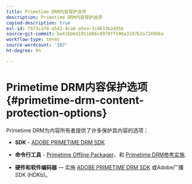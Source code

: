 ```yaml
---
title: Primetime DRM内容保护选项
description: Primetime DRM内容保护选项
copied-description: true
exl-id: fb73caf8-a542-4ca6-a5ea-3cd633b2495b
source-git-commit: be43bbbd1051886c8979ff590a3197b2a7249b6a
workflow-type: tm+mt
source-wordcount: '107'
ht-degree: 0%

---
```


# Primetime DRM内容保护选项{#primetime-drm-content-protection-options}

Primetime DRM为内容所有者提供了许多保护其内容的选项：

* **SDK** - [ADOBE PRIMETIME DRM SDK](https://helpx.adobe.com/content/dam/help/en/primetime/drm/drm_sdk_overview.pdf)

* **命令行工具** - [Primetime Offline Packager](https://helpx.adobe.com/content/dam/help/en/primetime/guides/offline_packager_getting_started.pdf)、和 [Primetime DRM参考实施](https://helpx.adobe.com/content/dam/help/en/primetime/drm/drm_reference_implementations.pdf).

* **硬件和软件编码器**  — 实施 [ADOBE PRIMETIME DRM SDK](https://helpx.adobe.com/content/dam/help/en/primetime/drm/drm_sdk_overview.pdf) 或Adobe广播SDK (HDKb)。
